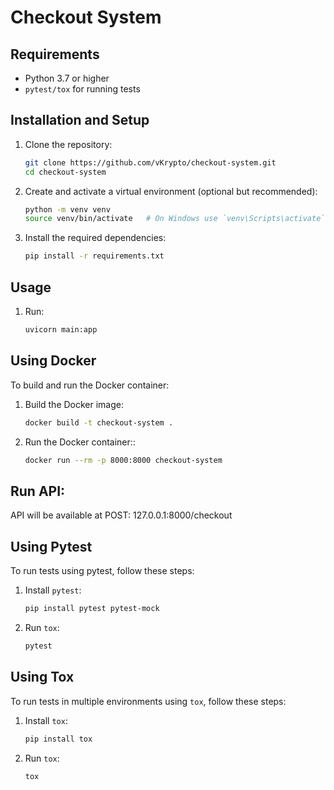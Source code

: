 # Checkout System

## Requirements

- Python 3.7 or higher
- `pytest/tox` for running tests

## Installation and Setup

1. Clone the repository:
    ```sh
    git clone https://github.com/vKrypto/checkout-system.git
    cd checkout-system
    ```

2. Create and activate a virtual environment (optional but recommended):
    ```sh
    python -m venv venv
    source venv/bin/activate   # On Windows use `venv\Scripts\activate`
    ```

3. Install the required dependencies:
    ```sh
    pip install -r requirements.txt
    ```

## Usage

1. Run:
    ```sh
    uvicorn main:app
    ```

## Using Docker
To build and run the Docker container:

1. Build the Docker image:
    ```sh
    docker build -t checkout-system .
    ```

2. Run the Docker container::
    ```sh
    docker run --rm -p 8000:8000 checkout-system
    ```

## Run API:
API will be available at POST: 127.0.0.1:8000/checkout

## Using Pytest

To run tests using pytest, follow these steps:

1. Install `pytest`:

    ```sh
    pip install pytest pytest-mock
    ```

2. Run `tox`:

    ```sh
    pytest
    ```


## Using Tox

To run tests in multiple environments using `tox`, follow these steps:

1. Install `tox`:

    ```sh
    pip install tox
    ```

2. Run `tox`:

    ```sh
    tox
    ```
